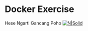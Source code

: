 # Docker Exercise
Hese Ngarti Gancang Poho
[![N|Solid](https://eadn-wc03-4064062.nxedge.io/cdn/wp-content/uploads/2021/07/DCA_Icon.png)](https://nodesource.com/products/nsolid)
